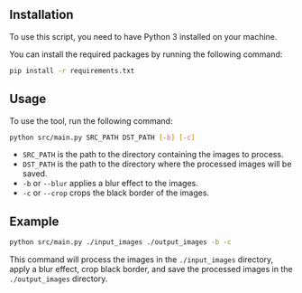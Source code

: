 ## Installation

To use this script, you need to have Python 3 installed on your machine.

You can install the required packages by running the following command:

```bash
pip install -r requirements.txt
```

## Usage

To use the tool, run the following command:

```bash
python src/main.py SRC_PATH DST_PATH [-b] [-c]
```

- `SRC_PATH` is the path to the directory containing the images to process.
- `DST_PATH` is the path to the directory where the processed images will be saved.
- `-b` or `--blur` applies a blur effect to the images.
- `-c` or `--crop` crops the black border of the images.

## Example

```bash
python src/main.py ./input_images ./output_images -b -c
```

This command will process the images in the `./input_images` directory, apply a blur effect, crop black border, and save the processed images in the `./output_images` directory.
